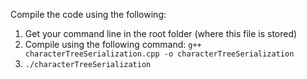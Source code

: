 Compile the code using the following:
1. Get your command line in the root folder (where this file is stored)
2. Compile using the following command: ```g++ characterTreeSerialization.cpp -o characterTreeSerialization```
3. ```./characterTreeSerialization```